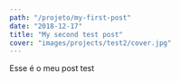 ```yaml
---
path: "/projeto/my-first-post"
date: "2018-12-17"
title: "My second test post"
cover: "images/projects/test2/cover.jpg"
---
```


Esse é o meu post test